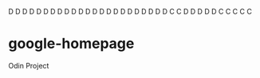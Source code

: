 D
D
D
D
D
D
D
D
D
D
D
D
D
D
D
D
D
D
D
D
D
D
D
C
C
D
D
D
D
D
C
C
C
C
C
# google-homepage
Odin Project
